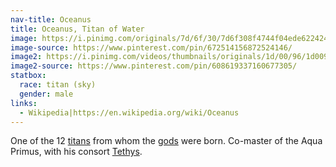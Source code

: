 ```yaml
---
nav-title: Oceanus
title: Oceanus, Titan of Water
image: https://i.pinimg.com/originals/7d/6f/30/7d6f308f4744f04ede62242423a86117.jpg
image-source: https://www.pinterest.com/pin/672514156872524146/
image2: https://i.pinimg.com/videos/thumbnails/originals/1d/00/96/1d00965305d49529c1e09405fbdf2881.0000000.jpg
image2-source: https://www.pinterest.com/pin/608619337160677305/
statbox:
  race: titan (sky)
  gender: male
links:
  - Wikipedia|https://en.wikipedia.org/wiki/Oceanus
---
```


One of the 12 [titans](../creatures/titans) from whom the [gods](../creatures/eternals) were born. Co-master of the Aqua Primus, with his consort [Tethys](tethys).
